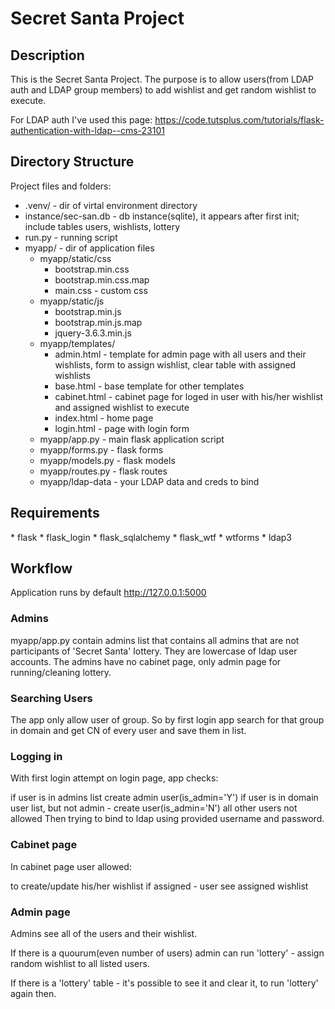 <h1>Secret Santa Project</h1>

<h2>Description</h2>

This is the Secret Santa Project. The purpose is to allow users(from LDAP auth and LDAP group members) to add wishlist and get random wishlist to execute.

For LDAP auth I've used this page: https://code.tutsplus.com/tutorials/flask-authentication-with-ldap--cms-23101

<h2>Directory Structure</h2>

Project files and folders:

* .venv/ - dir of virtal environment directory
* instance/sec-san.db - db instance(sqlite), it appears after first init; include tables users, wishlists, lottery
* run.py - running script
* myapp/ - dir of application files
  * myapp/static/css
    * bootstrap.min.css
    * bootstrap.min.css.map
    * main.css - custom css
  * myapp/static/js
    * bootstrap.min.js
    * bootstrap.min.js.map
    * jquery-3.6.3.min.js
  * myapp/templates/
    * admin.html - template for admin page with all users and their wishlists, form to assign wishlist, clear table with assigned wishlists
    * base.html - base template for other templates
    * cabinet.html - cabinet page for loged in user with his/her wishlist and assigned wishlist to execute
    * index.html - home page
    * login.html - page with login form
  * myapp/app.py - main flask application script
  * myapp/forms.py - flask forms
  * myapp/models.py - flask models
  * myapp/routes.py - flask routes
  * myapp/ldap-data - your LDAP data and creds to bind

<h2>Requirements</h2>
* flask
* flask_login
* flask_sqlalchemy
* flask_wtf
* wtforms
* ldap3

<h2>Workflow</h2>

Application runs by default http://127.0.0.1:5000

<h3>Admins</h3>
myapp/app.py contain admins list that contains all admins that are not participants of 'Secret Santa' lottery. They are lowercase of ldap user accounts. The admins have no cabinet page, only admin page for running/cleaning lottery.

<h3>Searching Users</h3>
The app only allow user of <YOUR DOMAIN GROUP NAME CONTAINS ALL YOUR USERS> group. So by first login app search for that group in domain and get CN of every user and save them in list.

<h3>Logging in</h3>
With first login attempt on login page, app checks:

if user is in admins list create admin user(is_admin='Y')
if user is in domain user list, but not admin - create user(is_admin='N')
all other users not allowed
Then trying to bind to ldap using provided username and password.

<h3>Cabinet page</h3>
In cabinet page user allowed:

to create/update his/her wishlist
if assigned - user see assigned wishlist

<h3>Admin page</h3>
Admins see all of the users and their wishlist.

If there is a quourum(even number of users) admin can run 'lottery' - assign random wishlist to all listed users.

If there is a 'lottery' table - it's possible to see it and clear it, to run 'lottery' again then.

